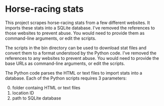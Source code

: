 Horse-racing stats
==================

This project scrapes horse-racing stats from a few different websites. It imports these stats into a SQLite database. I've removed the references to those websites to prevent abuse. You would need to provide them as command-line arguments, or edit the scripts.

The scripts in the bin directory can be used to download stat files and convert them to a format understood by the Python code. I've removed the references to any websites to prevent abuse. You would need to provide the base URLs as command-line arguments, or edit the scripts.

The Python code parses the HTML or text files to import stats into a database. Each of the Python scripts requires 3 parameters:

0. folder containg HTML or text files
0. location ID
0. path to SQLite database

